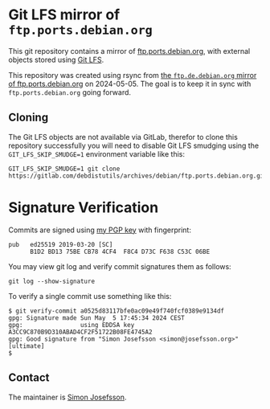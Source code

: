 # Git LFS mirror of `ftp.ports.debian.org`

This git repository contains a mirror of
[ftp.ports.debian.org](https://ftp.ports.debian.org/), with external
objects stored using [Git LFS](https://git-lfs.com/).

This repository was created using rsync from [the `ftp.de.debian.org`
mirror of ftp.ports.debian.org](https://www.ports.debian.org/mirrors)
on 2024-05-05.  The goal is to keep it in sync with
`ftp.ports.debian.org` going forward.

## Cloning

The Git LFS objects are not available via GitLab, therefor to clone
this repository successfully you will need to disable Git LFS smudging
using the `GIT_LFS_SKIP_SMUDGE=1` environment variable like this:

```
GIT_LFS_SKIP_SMUDGE=1 git clone https://gitlab.com/debdistutils/archives/debian/ftp.ports.debian.org.git
```

# Signature Verification

Commits are signed using [my PGP
key](https://blog.josefsson.org/2019/03/21/openpgp-2019-key-transition-statement/)
with fingerprint:

```
pub   ed25519 2019-03-20 [SC]
      B1D2 BD13 75BE CB78 4CF4  F8C4 D73C F638 C53C 06BE
```

You may view git log and verify commit signatures them as follows:

```
git log --show-signature
```

To verify a single commit use something like this:

```
$ git verify-commit a0525d83117bfe0ac09e49f740fcf0389e9134df
gpg: Signature made Sun May  5 17:45:34 2024 CEST
gpg:                using EDDSA key A3CC9C870B9D310ABAD4CF2F51722B08FE4745A2
gpg: Good signature from "Simon Josefsson <simon@josefsson.org>" [ultimate]
$ 
```

## Contact

The maintainer is [Simon Josefsson](https://blog.josefsson.org/).
